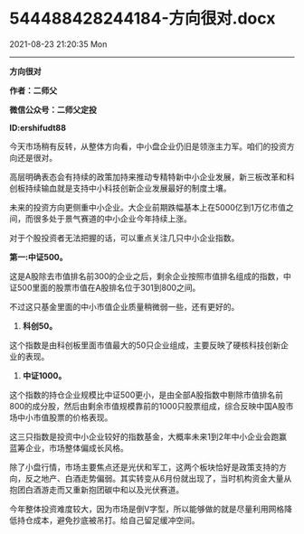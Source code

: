 # 544488428244184-方向很对.docx

2021-08-23 21:20:35 Mon

----

__方向很对__

__作者：二师父__

__微信公众号：二师父定投__

__ID:ershifudt88__

今天市场稍有反转，从整体方向看，中小盘企业仍旧是领涨主力军。咱们的投资方向还是很对。

高层明确表态会有持续的政策加持来推动专精特新中小企业发展，新三板改革和科创板持续输血就是支持中小科技创新企业发展最好的制度土壤。

未来的投资方向更侧重中小企业。大企业前期跌幅基本上在5000亿到1万亿市值之间，而很多处于景气赛道的中小企业今年持续上涨。

对于个股投资者无法把握的话，可以重点关注几只中小企业指数。

__第一:中证500。__

这是A股除去市值排名前300的企业之后，剩余企业按照市值排名组成的指数，中证500里面的股票市值在A股排名位于301到800之间。

不过这只基金里面的中小市值企业质量稍微弱一些，还有更好的。

1. __科创50。__

这个指数是由科创板里面市值最大的50只企业组成，主要反映了硬核科技创新企业的表现。

1. __中证1000。__

这个指数的持仓企业规模比中证500更小，是由全部A股指数中剔除市值排名前800的成分股，然后由剩余市值规模靠前的1000只股票组成，综合反映中国A股市场中小市值股票的价格表现。

这三只指数是投资中小企业较好的指数基金，大概率未来1到2年中小企业会跑赢蓝筹企业，市场整体偏成长风格。

除了小盘行情，市场主要焦点还是光伏和军工，这两个板块恰好是政策支持的方向，反之地产、白酒走势偏弱。其实转变从6月份就出现了，当时机构资金大量从抱团白酒游走而又重新抱团碳中和以及光伏赛道。

今年整体投资难度较大，因为市场是倒V字型，所以能够做的就是尽量利用网格降低持仓成本，避免抄底被吊打。给自己留足缓冲空间。

